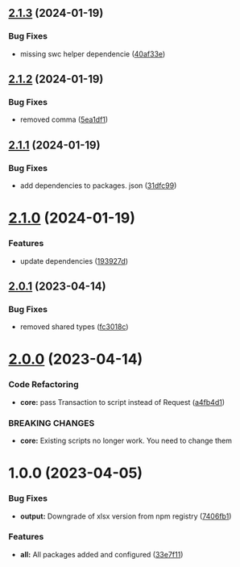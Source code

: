 ## [2.1.3](https://github.com/dodevs/Acquary/compare/core-v2.1.2...core-v2.1.3) (2024-01-19)


### Bug Fixes

* missing swc helper dependencie ([40af33e](https://github.com/dodevs/Acquary/commit/40af33e628df7975adb3ffc13de1b9c8e2304992))

## [2.1.2](https://github.com/dodevs/Acquary/compare/core-v2.1.1...core-v2.1.2) (2024-01-19)


### Bug Fixes

* removed comma ([5ea1df1](https://github.com/dodevs/Acquary/commit/5ea1df141203416f2914d2126ad3f354c510173c))

## [2.1.1](https://github.com/dodevs/Acquary/compare/core-v2.1.0...core-v2.1.1) (2024-01-19)


### Bug Fixes

* add dependencies to packages. json ([31dfc99](https://github.com/dodevs/Acquary/commit/31dfc99458dce06a833ac774d1669d940574235f))

# [2.1.0](https://github.com/dodevs/Acquary/compare/core-v2.0.1...core-v2.1.0) (2024-01-19)


### Features

* update dependencies ([193927d](https://github.com/dodevs/Acquary/commit/193927d22fc3b12f82f5a2bd09206f9f7264a756))

## [2.0.1](https://github.com/dodevs/Acquary/compare/core-v2.0.0...core-v2.0.1) (2023-04-14)


### Bug Fixes

* removed shared types ([fc3018c](https://github.com/dodevs/Acquary/commit/fc3018cbb5dd93830feb5533afe534768c3f142b))

# [2.0.0](https://github.com/dodevs/Acquary/compare/core-v1.0.0...core-v2.0.0) (2023-04-14)


### Code Refactoring

* **core:** pass Transaction to script instead of Request ([a4fb4d1](https://github.com/dodevs/Acquary/commit/a4fb4d1bc83b7492b4095daf9686f096a0d8db47))


### BREAKING CHANGES

* **core:** Existing scripts no longer work. You need to change them

# 1.0.0 (2023-04-05)


### Bug Fixes

* **output:** Downgrade of xlsx version from npm registry ([7406fb1](https://github.com/dodevs/Acquary/commit/7406fb138c791535561463cc8957c97bf804d998))


### Features

* **all:** All packages added and configured ([33e7f11](https://github.com/dodevs/Acquary/commit/33e7f11bccc1a4328ea41274329293cfe41abd7c))
